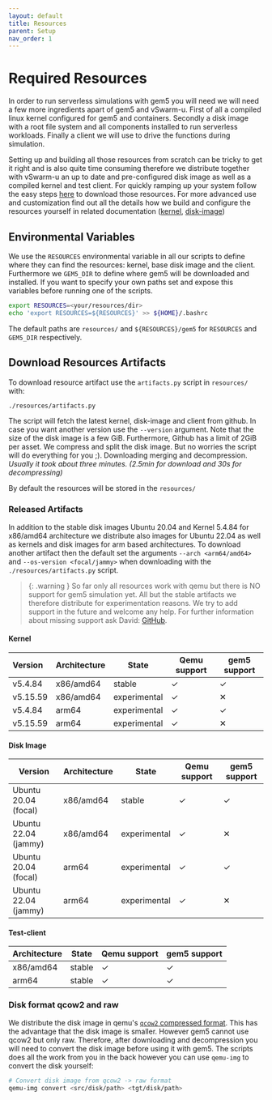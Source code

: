 ```yaml
---
layout: default
title: Resources
parent: Setup
nav_order: 1
---
```



# Required Resources

In order to run serverless simulations with gem5 you will need we will need a few more ingredients apart of gem5 and vSwarm-u. First of all a compiled linux kernel configured for gem5 and containers. Secondly a disk image with a root file system and all components installed to run serverless workloads. Finally a client we will use to drive the functions during simulation.

Setting up and building all those resources from scratch can be tricky to get it right and is also quite time consuming therefore we distribute together with vSwarm-u an up to date and pre-configured disk image as well as a compiled kernel and test client. For quickly ramping up your system follow the easy steps [here](#download-resources-artifacts) to download those resources. For more advanced use and customization find out all the details how we build and configure the resources yourself in related documentation ([kernel](./kernel.md), [disk-image](./disk-image.md))


## Environmental Variables
We use the `RESOURCES` environmental variable in all our scripts to define where they can find the resources: kernel, base disk image and the client. Furthermore we `GEM5_DIR` to define where gem5 will be downloaded and installed. If you want to specify your own paths set and expose this variables before running one of the scripts.
```bash
export RESOURCES=<your/resources/dir>
echo 'export RESOURCES=${RESOURCES}' >> ${HOME}/.bashrc
```
The default paths are `resources/` and `${RESOURCES}/gem5` for `RESOURCES` and `GEM5_DIR` respectively.


## Download Resources Artifacts

To download resource artifact use the `artifacts.py` script in `resources/` with:
```bash
./resources/artifacts.py
```
The script will fetch the latest kernel, disk-image and client from github. In case you want another version use the `--version` argument.
Note that the size of the disk image is a few GiB. Furthermore, Github has a limit of 2GiB per asset. We compress and split the disk image. But no worries the script will do everything for you ;). Downloading merging and decompression. *Usually it took about three minutes. (2.5min for download and 30s for decompressing)*

By default the resources will be stored in the `resources/`

### Released Artifacts
In addition to the stable disk images Ubuntu 20.04 and Kernel 5.4.84 for x86/amd64 architecture we distribute also images for Ubuntu 22.04 as well as kernels and disk images for arm based architectures.
To download another artifact then the default set the arguments `--arch <arm64/amd64>` and `--os-version <focal/jammy>` when downloading with the `./resources/artifacts.py` script.

> {: .warning }
> So far only all resources work with qemu but there is NO support for gem5 simulation yet. All but the stable artifacts we therefore distribute for experimentation reasons. We try to add support in the future and welcome any help. For further information about missing support ask David: [GitHub](https://github.com/dhschall).


#### Kernel

| Version | Architecture | State | Qemu support | gem5 support |
|:---|---|---|---|---|
| v5.4.84 | x86/amd64 | stable | ✓ | ✓ |
| v5.15.59 | x86/amd64 | experimental | ✓ | ✕ |
| v5.4.84 | arm64 | experimental | ✓ | ✓ |
| v5.15.59 | arm64 | experimental | ✓ | ✕ |

#### Disk Image

| Version | Architecture | State | Qemu support | gem5 support |
|---|---|---|---|---|
| Ubuntu 20.04 (focal) | x86/amd64 | stable | ✓ | ✓ |
| Ubuntu 22.04 (jammy) | x86/amd64 | experimental | ✓ | ✕ |
| Ubuntu 20.04 (focal) | arm64 | experimental | ✓ | ✓ |
| Ubuntu 22.04 (jammy) | arm64 | experimental | ✓ | ✕ |

#### Test-client

| Architecture | State | Qemu support | gem5 support |
|---|---|---|---|
| x86/amd64 | stable | ✓ | ✓ |
| arm64 | stable | ✓ | ✓ |




### Disk format qcow2 and raw
We distribute the disk image in qemu's [`qcow2` compressed format](https://qemu.readthedocs.io/en/latest/system/images.html#disk-image-file-formats). This has the advantage that the disk image is smaller. However gem5 cannot use qcow2 but only raw. Therefore, after downloading and decompression you will need to convert the disk image before using it with gem5. The scripts does all the work from you in the back however you can use `qemu-img` to convert the disk yourself:
```bash
# Convert disk image from qcow2 -> raw format
qemu-img convert <src/disk/path> <tgt/disk/path>
```


